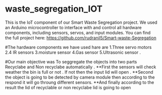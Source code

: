 # waste_segregation_IOT
This is the IoT component of our Smart Waste Segregation project.
We used an Arduino microcontroller to interface with and control all hardware components, including sensors, servos, and input modules. 
You can find the full project here: https://github.com/rudranil5/Smart-waste-Segregation

#The hardware components we have used hare are 
1.Three servo motors 
2.4 IR sensors
3.moisture sensor
4.Gas sensor
5.Ultrasonic sensor .

#Our main objective was 
To seggregate the objects into two parts Recyclabe and Non recyclabe automatically .
**First the sensors will check weather the bin is full or not . If not then the input lid will open .
**Second the object is going to be detected by camera module then according to the respond it will go throung different sensors.
**And finally according to the result the lid of recyclable or non recyclabe lid is going to open


